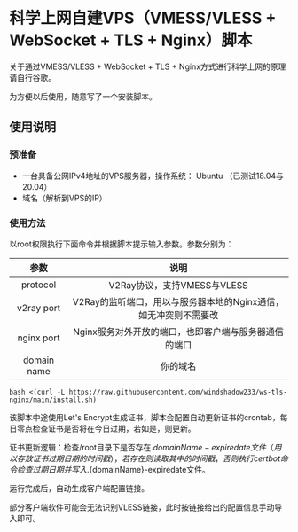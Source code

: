 # 科学上网自建VPS（VMESS/VLESS + WebSocket + TLS + Nginx）脚本

关于通过VMESS/VLESS + WebSocket + TLS + Nginx方式进行科学上网的原理请自行谷歌。

为方便以后使用，随意写了一个安装脚本。

## 使用说明

### 预准备

- 一台具备公网IPv4地址的VPS服务器，操作系统： Ubuntu （已测试18.04与20.04）
- 域名（解析到VPS的IP）

### 使用方法
以root权限执行下面命令并根据脚本提示输入参数。参数分别为：

|参数|说明|
|:-:|:-:|
|protocol|V2Ray协议，支持VMESS与VLESS|
|v2ray port|V2Ray的监听端口，用以与服务器本地的Nginx通信，如无冲突则不需要改|
|nginx port|Nginx服务对外开放的端口，也即客户端与服务器通信的端口|
|domain name|你的域名|

```shell
bash <(curl -L https://raw.githubusercontent.com/windshadow233/ws-tls-nginx/main/install.sh)
```

该脚本中途使用Let's Encrypt生成证书，脚本会配置自动更新证书的crontab，每日零点检查证书是否将在今日过期，若如是，则更新。

证书更新逻辑：检查/root目录下是否存在.${domainName}-expiredate文件（用以存放证书过期日期的时间戳），若存在则读取其中的时间戳，否则执行certbot命令检查过期日期并写入.${domainName}-expiredate文件。

运行完成后，自动生成客户端配置链接。

部分客户端软件可能会无法识别VLESS链接，此时按链接给出的配置信息手动导入即可。

